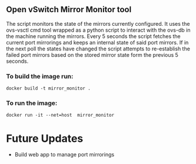 ## Open vSwitch Mirror Monitor tool

The script monitors the state of the mirrors currently configured. It uses the ovs-vsctl cmd tool wrapped as a python script to interact with the ovs-db in the machine running the mirrors. Every 5 seconds the script fetches the current port mirrorings and keeps an internal state of said port mirrors. If in the next poll the states have changed the script attempts to re-establish the failed port mirrors based on the stored mirror state form the previous 5 seconds.

### To build the image run:
```docker build -t mirror_monitor .```

### To run the image:
``` docker run -it --net=host  mirror_monitor ```

# Future Updates
 - Build web app to manage port mirrorings
